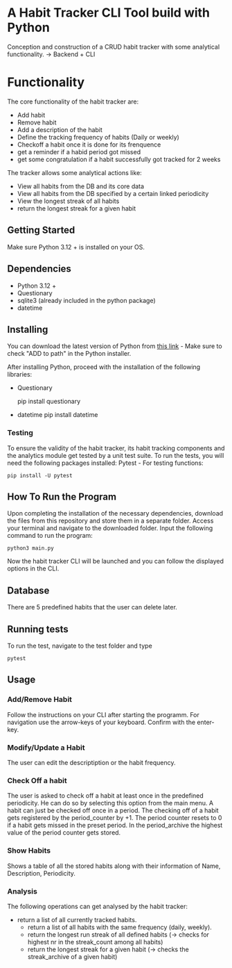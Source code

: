 # A Habit Tracker CLI Tool build with Python
Conception and construction of a CRUD habit tracker with some analytical functionality. 
-> Backend + CLI 

# Functionality

The core functionality of the habit tracker are:

- Add habit
- Remove habit
- Add a description of the habit
- Define the tracking frequency of habits (Daily or weekly)
- Checkoff a habit once it is done for its frenquence
- get a reminder if a habid period got missed
- get some congratulation if a habit successfully got tracked for 2 weeks

The tracker allows some analytical actions like:

- View all habits from the DB and its core data
- View all habits from the DB specified by a certain linked periodicity
- View the longest streak of all habits
- return the longest streak for a given habit

## Getting Started

Make sure Python 3.12 + is installed on your OS.

## Dependencies

- Python 3.12 +
- Questionary
- sqlite3 (already included in the python package)
- datetime

## Installing
You can download the latest version of Python from [this link](https://www.python.org/downloads/) - Make sure to check "ADD to path" in the Python installer. 

After installing Python, proceed with the installation of the following libraries:
- Questionary
  
	pip install questionary
  
- datetime
	pip install datetime
  
### Testing
To ensure the validity of the habit tracker, its habit tracking components and the analytics module get tested by a unit test suite.
To run the tests, you will need the following packages installed: 
Pytest - For testing functions:

    pip install -U pytest

## How To Run the Program
Upon completing the installation of the necessary dependencies, download the files from this repository and store them in a separate folder. Access your terminal and navigate to the downloaded folder. Input the following command to run the program:

    python3 main.py

Now the habit tracker CLI will be launched and you can follow the displayed options in the CLI.

## Database
There are 5 predefined habits that the user can delete later.

## Running tests

To run the test, navigate to the test folder and type 
    
    pytest

## Usage
### Add/Remove Habit 
Follow the instructions on your CLI after starting the programm. For navigation use the arrow-keys of your keyboard. Confirm with the enter-key.

### Modify/Update a Habit
The user can edit the descriptiption or the habit frequency.

### Check Off a habit
The user is asked to check off a habit at least once in the predefined periodicity. He can do so by selecting this option from the main menu. A habit can just be checked off once in a period. The checking off of a habit gets registered by the period_counter by +1. The period counter resets to 0 if a habit gets missed in the preset period. In the period_archive the highest value of the period counter gets stored.

### Show Habits 
Shows a table of all the stored habits along with their information of Name, Description, Periodicity.

### Analysis
The following operations can get analysed by the habit tracker:
  - return a list of all currently tracked habits.
	- return a list of all habits with the same frequency (daily, weekly).
	- return the longest run streak of all defined habits (→ checks for highest nr in the streak_count among all habits)
	- return the longest streak for a given habit (→ checks the streak_archive of a given habit)

